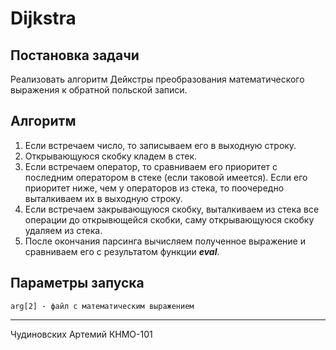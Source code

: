 # Dijkstra
## Постановка задачи
Реализовать алгоритм Дейкстры преобразования математического выражения к обратной польской записи.
## Алгоритм
1. Если встречаем число, то записываем его в выходную строку.
2. Открывающуюся скобку кладем в стек.
3. Если встречаем оператор, то сравниваем его приоритет с последним оператором в стеке (если таковой имеется). Если его приоритет ниже, чем у операторов из стека, то поочередно выталкиваем их в выходную строку.
4. Если встречаем закрывающуюся скобку, выталкиваем из стека все операции до открывющейся скобки, саму открывающуюся скобку удаляем из стека.
5. После окончания парсинга вычисляем полученное выражение и сравниваем его с результатом функции ***eval***.
## Параметры запуска
    arg[2] - файл с математическим выражением
***
Чудиновских Артемий КНМО-101
